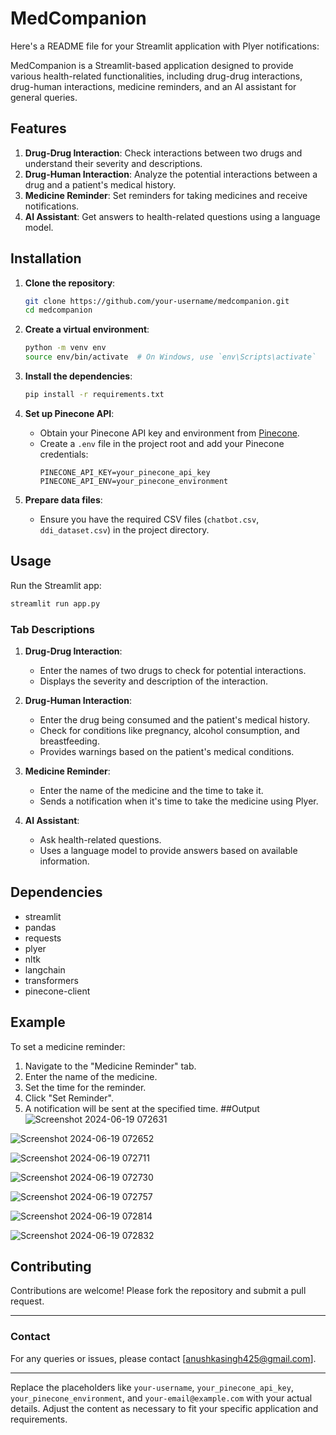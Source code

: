# MedCompanion
Here's a README file for your Streamlit application with Plyer notifications:


MedCompanion is a Streamlit-based application designed to provide various health-related functionalities, including drug-drug interactions, drug-human interactions, medicine reminders, and an AI assistant for general queries. 

## Features

1. **Drug-Drug Interaction**: Check interactions between two drugs and understand their severity and descriptions.
2. **Drug-Human Interaction**: Analyze the potential interactions between a drug and a patient's medical history.
3. **Medicine Reminder**: Set reminders for taking medicines and receive notifications.
4. **AI Assistant**: Get answers to health-related questions using a language model.

## Installation

1. **Clone the repository**:
   ```bash
   git clone https://github.com/your-username/medcompanion.git
   cd medcompanion
   ```

2. **Create a virtual environment**:
   ```bash
   python -m venv env
   source env/bin/activate  # On Windows, use `env\Scripts\activate`
   ```

3. **Install the dependencies**:
   ```bash
   pip install -r requirements.txt
   ```

4. **Set up Pinecone API**:
   - Obtain your Pinecone API key and environment from [Pinecone](https://www.pinecone.io/).
   - Create a `.env` file in the project root and add your Pinecone credentials:
     ```
     PINECONE_API_KEY=your_pinecone_api_key
     PINECONE_API_ENV=your_pinecone_environment
     ```

5. **Prepare data files**:
   - Ensure you have the required CSV files (`chatbot.csv`, `ddi_dataset.csv`) in the project directory.

## Usage

Run the Streamlit app:

```bash
streamlit run app.py
```

### Tab Descriptions

1. **Drug-Drug Interaction**:
   - Enter the names of two drugs to check for potential interactions.
   - Displays the severity and description of the interaction.

2. **Drug-Human Interaction**:
   - Enter the drug being consumed and the patient's medical history.
   - Check for conditions like pregnancy, alcohol consumption, and breastfeeding.
   - Provides warnings based on the patient's medical conditions.

3. **Medicine Reminder**:
   - Enter the name of the medicine and the time to take it.
   - Sends a notification when it's time to take the medicine using Plyer.

4. **AI Assistant**:
   - Ask health-related questions.
   - Uses a language model to provide answers based on available information.

## Dependencies

- streamlit
- pandas
- requests
- plyer
- nltk
- langchain
- transformers
- pinecone-client

## Example

To set a medicine reminder:

1. Navigate to the "Medicine Reminder" tab.
2. Enter the name of the medicine.
3. Set the time for the reminder.
4. Click "Set Reminder".
5. A notification will be sent at the specified time.
##Output
![Screenshot 2024-06-19 072631](https://github.com/anushkas-11/MedCompanion/assets/123588192/db6808f3-ec45-42dc-b11e-67de2222bb12)

![Screenshot 2024-06-19 072652](https://github.com/anushkas-11/MedCompanion/assets/123588192/bf78f305-327b-42cb-ab5c-3520831ff961)

![Screenshot 2024-06-19 072711](https://github.com/anushkas-11/MedCompanion/assets/123588192/4b81d8cb-8879-4956-8511-dbe7dfaf2669)

![Screenshot 2024-06-19 072730](https://github.com/anushkas-11/MedCompanion/assets/123588192/b6c5851c-f343-42c9-9045-ad88f6bce0bf)

![Screenshot 2024-06-19 072757](https://github.com/anushkas-11/MedCompanion/assets/123588192/3e7abc05-1d1a-4d12-bed6-6cd4d596eb97)

![Screenshot 2024-06-19 072814](https://github.com/anushkas-11/MedCompanion/assets/123588192/46178235-9d0d-4af8-ad2a-cf73d5fae9c7)

![Screenshot 2024-06-19 072832](https://github.com/anushkas-11/MedCompanion/assets/123588192/a93a3688-3438-4cde-bc11-d58e953e5917)



## Contributing

Contributions are welcome! Please fork the repository and submit a pull request.


---

### Contact

For any queries or issues, please contact [anushkasingh425@gmail.com].

---

Replace the placeholders like `your-username`, `your_pinecone_api_key`, `your_pinecone_environment`, and `your-email@example.com` with your actual details. Adjust the content as necessary to fit your specific application and requirements.

